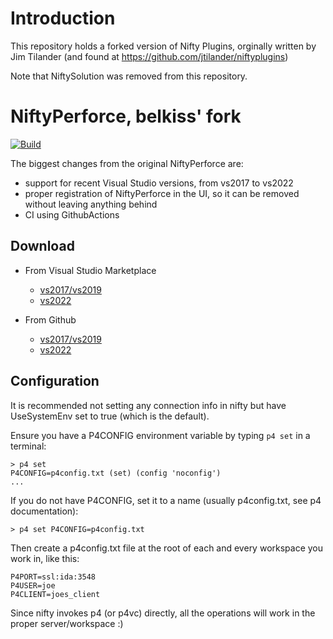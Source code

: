 Introduction
============

This repository holds a forked version of Nifty Plugins, orginally written by Jim Tilander (and found at https://github.com/jtilander/niftyplugins)

Note that NiftySolution was removed from this repository.

NiftyPerforce, belkiss' fork
============================

[![Build](https://github.com/belkiss/niftyplugins/actions/workflows/build-and-publish.yml/badge.svg)](https://github.com/belkiss/niftyplugins/actions/workflows/build-and-publish.yml)

The biggest changes from the original NiftyPerforce are:
  * support for recent Visual Studio versions, from vs2017 to vs2022
  * proper registration of NiftyPerforce in the UI, so it can be removed without leaving anything behind
  * CI using GithubActions

Download
--------

* From Visual Studio Marketplace
  - [vs2017/vs2019](https://marketplace.visualstudio.com/items?itemName=belkiss.NiftyPerforceLegacyBelkissFork)
  - [vs2022](https://marketplace.visualstudio.com/items?itemName=belkiss.NiftyPerforceBelkissFork)

* From Github
  - [vs2017/vs2019](https://github.com/belkiss/niftyplugins/releases/latest/download/NiftyPerforceLegacy.vsix)
  - [vs2022](https://github.com/belkiss/niftyplugins/releases/latest/download/NiftyPerforce.vsix)

Configuration
-------------

It is recommended not setting any connection info in nifty but have UseSystemEnv set to true (which is the default).

Ensure you have a P4CONFIG environment variable by typing `p4 set` in a terminal:

```
> p4 set
P4CONFIG=p4config.txt (set) (config 'noconfig')
...
```

If you do not have P4CONFIG, set it to a name (usually p4config.txt, see p4 documentation):

```
> p4 set P4CONFIG=p4config.txt
```

Then create a p4config.txt file at the root of each and every workspace you work in, like this:

```
P4PORT=ssl:ida:3548
P4USER=joe
P4CLIENT=joes_client
```

Since nifty invokes p4 (or p4vc) directly, all the operations will work in the proper server/workspace :)

